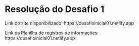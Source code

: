 <h1>Resolução do Desafio 1</h1>
<p> Link do site disponibilizado: https://desafioinicial01.netlify.app </p>
<p> Link da Planilha de registros de informações: https://desafioinicial01.netlify.app </p>
